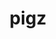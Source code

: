 ---
title: "pigz"
layout: cache
categories: [package, develop]
meta: {"versions": ["2.7", "2.8"], "compilers": ["apple-clang@=15.0.0", "cce@=15.0.1", "gcc@=10.2.1", "gcc@=10.3.0", "gcc@=11.1.0", "gcc@=11.4.0", "gcc@=12.3.0", "gcc@=7.3.1", "gcc@=7.5.0", "gcc@=9.4.0", "oneapi@=2024.2.0"], "oss": ["amzn2", "centos7", "rhel8", "sle_hpc15", "ubuntu18.04", "ubuntu20.04", "ubuntu22.04", "ventura"], "platforms": ["darwin", "linux"], "targets": ["aarch64", "neoverse_n1", "neoverse_v1", "neoverse_v2", "ppc64le", "x86_64_v3", "x86_64_v4", "zen4"], "stacks": ["aws-isc", "aws-isc-aarch64", "build_systems", "data-vis-sdk", "developer-tools", "developer-tools-manylinux2014", "e4s", "e4s-cray-rhel", "e4s-cray-sles", "e4s-neoverse-v2", "e4s-neoverse_v1", "e4s-oneapi", "e4s-power", "e4s-rocm-external", "gpu-tests", "ml-darwin-aarch64-mps", "ml-linux-x86_64-cpu", "ml-linux-x86_64-cuda", "ml-linux-x86_64-rocm", "radiuss", "radiuss-aws", "radiuss-aws-aarch64", "root", "tutorial"], "num_specs": 36, "num_specs_by_stack": {"ml-darwin-aarch64-mps": 2, "root": 36, "aws-isc-aarch64": 4, "radiuss-aws-aarch64": 4, "radiuss-aws": 2, "aws-isc": 2, "developer-tools-manylinux2014": 2, "e4s-cray-rhel": 2, "e4s-cray-sles": 2, "developer-tools": 2, "build_systems": 2, "radiuss": 2, "e4s-power": 2, "data-vis-sdk": 2, "gpu-tests": 4, "e4s-neoverse_v1": 2, "e4s-neoverse-v2": 2, "ml-linux-x86_64-rocm": 1, "tutorial": 4, "ml-linux-x86_64-cuda": 2, "e4s": 2, "e4s-rocm-external": 2, "ml-linux-x86_64-cpu": 2, "e4s-oneapi": 2}}
spec_details: [{"hash": "ttzjdjlimt4nrngxhd5wclhawnmskz4i", "compiler": "apple-clang@=15.0.0", "versions": ["2.8"], "os": "ventura", "platform": "darwin", "target": "aarch64", "variants": ["build_system=makefile"], "stacks": ["ml-darwin-aarch64-mps", "root"], "size": "-", "tarball": "https://binaries.spack.io/develop/build_cache/darwin-ventura-aarch64/apple-clang-15.0.0/pigz-2.8/darwin-ventura-aarch64-apple-clang-15.0.0-pigz-2.8-ttzjdjlimt4nrngxhd5wclhawnmskz4i.spack"}, {"hash": "jlqcud7e2gzn2palha3uvi4ko2zht7tr", "compiler": "apple-clang@=15.0.0", "versions": ["2.8"], "os": "ventura", "platform": "darwin", "target": "aarch64", "variants": ["build_system=makefile"], "stacks": ["ml-darwin-aarch64-mps", "root"], "size": "-", "tarball": "https://binaries.spack.io/develop/build_cache/darwin-ventura-aarch64/apple-clang-15.0.0/pigz-2.8/darwin-ventura-aarch64-apple-clang-15.0.0-pigz-2.8-jlqcud7e2gzn2palha3uvi4ko2zht7tr.spack"}, {"hash": "ghwlpyt6c3xk5mwm4xqp3kk6b4kofcqa", "compiler": "gcc@=7.3.1", "versions": ["2.8"], "os": "amzn2", "platform": "linux", "target": "aarch64", "variants": ["build_system=makefile"], "stacks": ["aws-isc-aarch64", "radiuss-aws-aarch64", "root"], "size": "-", "tarball": "https://binaries.spack.io/develop/build_cache/linux-amzn2-aarch64/gcc-7.3.1/pigz-2.8/linux-amzn2-aarch64-gcc-7.3.1-pigz-2.8-ghwlpyt6c3xk5mwm4xqp3kk6b4kofcqa.spack"}, {"hash": "e3balwyzeywhvfktekx7f2eulnl6lc7g", "compiler": "gcc@=7.3.1", "versions": ["2.8"], "os": "amzn2", "platform": "linux", "target": "aarch64", "variants": ["build_system=makefile"], "stacks": ["aws-isc-aarch64", "radiuss-aws-aarch64", "root"], "size": "-", "tarball": "https://binaries.spack.io/develop/build_cache/linux-amzn2-aarch64/gcc-7.3.1/pigz-2.8/linux-amzn2-aarch64-gcc-7.3.1-pigz-2.8-e3balwyzeywhvfktekx7f2eulnl6lc7g.spack"}, {"hash": "yxfmutg6abt6ekwu35vg5ngwgxdvr5tr", "compiler": "gcc@=7.3.1", "versions": ["2.8"], "os": "amzn2", "platform": "linux", "target": "neoverse_n1", "variants": ["build_system=makefile"], "stacks": ["aws-isc-aarch64", "radiuss-aws-aarch64", "root"], "size": "-", "tarball": "https://binaries.spack.io/develop/build_cache/linux-amzn2-neoverse_n1/gcc-7.3.1/pigz-2.8/linux-amzn2-neoverse_n1-gcc-7.3.1-pigz-2.8-yxfmutg6abt6ekwu35vg5ngwgxdvr5tr.spack"}, {"hash": "oqd6mjz4dz6dpwryyxpalwoseyqnlkjh", "compiler": "gcc@=7.3.1", "versions": ["2.8"], "os": "amzn2", "platform": "linux", "target": "neoverse_n1", "variants": ["build_system=makefile"], "stacks": ["aws-isc-aarch64", "radiuss-aws-aarch64", "root"], "size": "-", "tarball": "https://binaries.spack.io/develop/build_cache/linux-amzn2-neoverse_n1/gcc-7.3.1/pigz-2.8/linux-amzn2-neoverse_n1-gcc-7.3.1-pigz-2.8-oqd6mjz4dz6dpwryyxpalwoseyqnlkjh.spack"}, {"hash": "sngytgunmxezapylcb6kdmtyxrneyg7s", "compiler": "gcc@=7.3.1", "versions": ["2.8"], "os": "amzn2", "platform": "linux", "target": "x86_64_v3", "variants": ["build_system=makefile"], "stacks": ["radiuss-aws", "aws-isc", "root"], "size": "-", "tarball": "https://binaries.spack.io/develop/build_cache/linux-amzn2-x86_64_v3/gcc-7.3.1/pigz-2.8/linux-amzn2-x86_64_v3-gcc-7.3.1-pigz-2.8-sngytgunmxezapylcb6kdmtyxrneyg7s.spack"}, {"hash": "ukgqdd37ve66gcg43cxd4plr6sud65al", "compiler": "gcc@=7.3.1", "versions": ["2.8"], "os": "amzn2", "platform": "linux", "target": "x86_64_v3", "variants": ["build_system=makefile"], "stacks": ["radiuss-aws", "aws-isc", "root"], "size": "-", "tarball": "https://binaries.spack.io/develop/build_cache/linux-amzn2-x86_64_v3/gcc-7.3.1/pigz-2.8/linux-amzn2-x86_64_v3-gcc-7.3.1-pigz-2.8-ukgqdd37ve66gcg43cxd4plr6sud65al.spack"}, {"hash": "6jikkxtxcn34qnjz6dsb5dylj4m2muo3", "compiler": "gcc@=10.2.1", "versions": ["2.8"], "os": "centos7", "platform": "linux", "target": "x86_64_v3", "variants": ["build_system=makefile"], "stacks": ["developer-tools-manylinux2014", "root"], "size": "-", "tarball": "https://binaries.spack.io/develop/build_cache/linux-centos7-x86_64_v3/gcc-10.2.1/pigz-2.8/linux-centos7-x86_64_v3-gcc-10.2.1-pigz-2.8-6jikkxtxcn34qnjz6dsb5dylj4m2muo3.spack"}, {"hash": "t3uplwj2j57cyimwsjr275yip4cp7kul", "compiler": "gcc@=10.2.1", "versions": ["2.8"], "os": "centos7", "platform": "linux", "target": "x86_64_v3", "variants": ["build_system=makefile"], "stacks": ["developer-tools-manylinux2014", "root"], "size": "-", "tarball": "https://binaries.spack.io/develop/build_cache/linux-centos7-x86_64_v3/gcc-10.2.1/pigz-2.8/linux-centos7-x86_64_v3-gcc-10.2.1-pigz-2.8-t3uplwj2j57cyimwsjr275yip4cp7kul.spack"}, {"hash": "yk5jfjato2gojeapqyj5ruqvy5vmuwcl", "compiler": "cce@=15.0.1", "versions": ["2.8"], "os": "rhel8", "platform": "linux", "target": "zen4", "variants": ["build_system=makefile"], "stacks": ["e4s-cray-rhel", "root"], "size": "-", "tarball": "https://binaries.spack.io/develop/build_cache/linux-rhel8-zen4/cce-15.0.1/pigz-2.8/linux-rhel8-zen4-cce-15.0.1-pigz-2.8-yk5jfjato2gojeapqyj5ruqvy5vmuwcl.spack"}, {"hash": "nsfersq3i7i4i47vemvpfc33wcbjiwcl", "compiler": "cce@=15.0.1", "versions": ["2.8"], "os": "rhel8", "platform": "linux", "target": "zen4", "variants": ["build_system=makefile"], "stacks": ["e4s-cray-rhel", "root"], "size": "-", "tarball": "https://binaries.spack.io/develop/build_cache/linux-rhel8-zen4/cce-15.0.1/pigz-2.8/linux-rhel8-zen4-cce-15.0.1-pigz-2.8-nsfersq3i7i4i47vemvpfc33wcbjiwcl.spack"}, {"hash": "44o4b4hyinnq5tffuq4oupctkjzul5bf", "compiler": "gcc@=10.3.0", "versions": ["2.8"], "os": "sle_hpc15", "platform": "linux", "target": "x86_64_v4", "variants": ["build_system=makefile"], "stacks": ["e4s-cray-sles", "root"], "size": "-", "tarball": "https://binaries.spack.io/develop/build_cache/linux-sle_hpc15-x86_64_v4/gcc-10.3.0/pigz-2.8/linux-sle_hpc15-x86_64_v4-gcc-10.3.0-pigz-2.8-44o4b4hyinnq5tffuq4oupctkjzul5bf.spack"}, {"hash": "wfy2ml66rrzkcy4b6eq2teqtlvwmm6ry", "compiler": "gcc@=10.3.0", "versions": ["2.8"], "os": "sle_hpc15", "platform": "linux", "target": "x86_64_v4", "variants": ["build_system=makefile"], "stacks": ["e4s-cray-sles", "root"], "size": "-", "tarball": "https://binaries.spack.io/develop/build_cache/linux-sle_hpc15-x86_64_v4/gcc-10.3.0/pigz-2.8/linux-sle_hpc15-x86_64_v4-gcc-10.3.0-pigz-2.8-wfy2ml66rrzkcy4b6eq2teqtlvwmm6ry.spack"}, {"hash": "kz5s5sal2svdagegxmk6qstrwf6otysx", "compiler": "gcc@=7.5.0", "versions": ["2.8"], "os": "ubuntu18.04", "platform": "linux", "target": "x86_64_v3", "variants": ["build_system=makefile"], "stacks": ["developer-tools", "root"], "size": "-", "tarball": "https://binaries.spack.io/develop/build_cache/linux-ubuntu18.04-x86_64_v3/gcc-7.5.0/pigz-2.8/linux-ubuntu18.04-x86_64_v3-gcc-7.5.0-pigz-2.8-kz5s5sal2svdagegxmk6qstrwf6otysx.spack"}, {"hash": "257zblkv7bxselilhmqcu62nkiu2tpzx", "compiler": "gcc@=7.5.0", "versions": ["2.8"], "os": "ubuntu18.04", "platform": "linux", "target": "x86_64_v3", "variants": ["build_system=makefile"], "stacks": ["developer-tools", "root"], "size": "-", "tarball": "https://binaries.spack.io/develop/build_cache/linux-ubuntu18.04-x86_64_v3/gcc-7.5.0/pigz-2.8/linux-ubuntu18.04-x86_64_v3-gcc-7.5.0-pigz-2.8-257zblkv7bxselilhmqcu62nkiu2tpzx.spack"}, {"hash": "a26iamlxj5iijc2alimtck7eqadbjb7i", "compiler": "gcc@=7.5.0", "versions": ["2.8"], "os": "ubuntu18.04", "platform": "linux", "target": "x86_64_v3", "variants": ["build_system=makefile"], "stacks": ["build_systems", "radiuss", "root"], "size": "-", "tarball": "https://binaries.spack.io/develop/build_cache/linux-ubuntu18.04-x86_64_v3/gcc-7.5.0/pigz-2.8/linux-ubuntu18.04-x86_64_v3-gcc-7.5.0-pigz-2.8-a26iamlxj5iijc2alimtck7eqadbjb7i.spack"}, {"hash": "ygsnssosg6os472xnaflky54zepvna6c", "compiler": "gcc@=7.5.0", "versions": ["2.8"], "os": "ubuntu18.04", "platform": "linux", "target": "x86_64_v3", "variants": ["build_system=makefile"], "stacks": ["build_systems", "radiuss", "root"], "size": "-", "tarball": "https://binaries.spack.io/develop/build_cache/linux-ubuntu18.04-x86_64_v3/gcc-7.5.0/pigz-2.8/linux-ubuntu18.04-x86_64_v3-gcc-7.5.0-pigz-2.8-ygsnssosg6os472xnaflky54zepvna6c.spack"}, {"hash": "66dtzvnpsmz4fypkkj5dmtfpmv5ekf45", "compiler": "gcc@=9.4.0", "versions": ["2.8"], "os": "ubuntu20.04", "platform": "linux", "target": "ppc64le", "variants": ["build_system=makefile"], "stacks": ["e4s-power", "root"], "size": "-", "tarball": "https://binaries.spack.io/develop/build_cache/linux-ubuntu20.04-ppc64le/gcc-9.4.0/pigz-2.8/linux-ubuntu20.04-ppc64le-gcc-9.4.0-pigz-2.8-66dtzvnpsmz4fypkkj5dmtfpmv5ekf45.spack"}, {"hash": "at7tyb44kp6jk27ofacpdwnrythagyli", "compiler": "gcc@=9.4.0", "versions": ["2.8"], "os": "ubuntu20.04", "platform": "linux", "target": "ppc64le", "variants": ["build_system=makefile"], "stacks": ["e4s-power", "root"], "size": "-", "tarball": "https://binaries.spack.io/develop/build_cache/linux-ubuntu20.04-ppc64le/gcc-9.4.0/pigz-2.8/linux-ubuntu20.04-ppc64le-gcc-9.4.0-pigz-2.8-at7tyb44kp6jk27ofacpdwnrythagyli.spack"}, {"hash": "aoye2hw2dqrsxuoupl7l2mtlaaev5vld", "compiler": "gcc@=11.1.0", "versions": ["2.8"], "os": "ubuntu20.04", "platform": "linux", "target": "x86_64_v3", "variants": ["build_system=makefile"], "stacks": ["data-vis-sdk", "root"], "size": "-", "tarball": "https://binaries.spack.io/develop/build_cache/linux-ubuntu20.04-x86_64_v3/gcc-11.1.0/pigz-2.8/linux-ubuntu20.04-x86_64_v3-gcc-11.1.0-pigz-2.8-aoye2hw2dqrsxuoupl7l2mtlaaev5vld.spack"}, {"hash": "bswbsazxr6le5bmtmxhlu5haat2sq7lg", "compiler": "gcc@=11.1.0", "versions": ["2.8"], "os": "ubuntu20.04", "platform": "linux", "target": "x86_64_v3", "variants": ["build_system=makefile"], "stacks": ["data-vis-sdk", "root"], "size": "-", "tarball": "https://binaries.spack.io/develop/build_cache/linux-ubuntu20.04-x86_64_v3/gcc-11.1.0/pigz-2.8/linux-ubuntu20.04-x86_64_v3-gcc-11.1.0-pigz-2.8-bswbsazxr6le5bmtmxhlu5haat2sq7lg.spack"}, {"hash": "hsf25oi6ivskj7fuvosprv7ezup3vtoy", "compiler": "gcc@=11.1.0", "versions": ["2.7"], "os": "ubuntu20.04", "platform": "linux", "target": "x86_64_v3", "variants": ["build_system=makefile"], "stacks": ["gpu-tests", "root"], "size": "-", "tarball": "https://binaries.spack.io/develop/build_cache/linux-ubuntu20.04-x86_64_v3/gcc-11.1.0/pigz-2.7/linux-ubuntu20.04-x86_64_v3-gcc-11.1.0-pigz-2.7-hsf25oi6ivskj7fuvosprv7ezup3vtoy.spack"}, {"hash": "hayml4kqo3hsconrdjdpoujcbuqsychi", "compiler": "gcc@=11.1.0", "versions": ["2.7"], "os": "ubuntu20.04", "platform": "linux", "target": "x86_64_v3", "variants": ["build_system=makefile"], "stacks": ["gpu-tests", "root"], "size": "-", "tarball": "https://binaries.spack.io/develop/build_cache/linux-ubuntu20.04-x86_64_v3/gcc-11.1.0/pigz-2.7/linux-ubuntu20.04-x86_64_v3-gcc-11.1.0-pigz-2.7-hayml4kqo3hsconrdjdpoujcbuqsychi.spack"}, {"hash": "ge4ocnrrtp6zd3xzaa2g7zdsx6fd76ae", "compiler": "gcc@=11.1.0", "versions": ["2.7"], "os": "ubuntu20.04", "platform": "linux", "target": "x86_64_v3", "variants": ["build_system=makefile"], "stacks": ["gpu-tests", "root"], "size": "-", "tarball": "https://binaries.spack.io/develop/build_cache/linux-ubuntu20.04-x86_64_v3/gcc-11.1.0/pigz-2.7/linux-ubuntu20.04-x86_64_v3-gcc-11.1.0-pigz-2.7-ge4ocnrrtp6zd3xzaa2g7zdsx6fd76ae.spack"}, {"hash": "sbpvmcps3a57wgjf3p7mt57oywwou4tn", "compiler": "gcc@=11.1.0", "versions": ["2.7"], "os": "ubuntu20.04", "platform": "linux", "target": "x86_64_v3", "variants": ["build_system=makefile"], "stacks": ["gpu-tests", "root"], "size": "-", "tarball": "https://binaries.spack.io/develop/build_cache/linux-ubuntu20.04-x86_64_v3/gcc-11.1.0/pigz-2.7/linux-ubuntu20.04-x86_64_v3-gcc-11.1.0-pigz-2.7-sbpvmcps3a57wgjf3p7mt57oywwou4tn.spack"}, {"hash": "254aqrsynozuqxpznwoahva7pjvzi27a", "compiler": "gcc@=11.4.0", "versions": ["2.8"], "os": "ubuntu22.04", "platform": "linux", "target": "neoverse_v1", "variants": ["build_system=makefile"], "stacks": ["e4s-neoverse_v1", "root"], "size": "-", "tarball": "https://binaries.spack.io/develop/build_cache/linux-ubuntu22.04-neoverse_v1/gcc-11.4.0/pigz-2.8/linux-ubuntu22.04-neoverse_v1-gcc-11.4.0-pigz-2.8-254aqrsynozuqxpznwoahva7pjvzi27a.spack"}, {"hash": "ildzurkpuznx4qw2lxnwtcbqag5rlr2x", "compiler": "gcc@=11.4.0", "versions": ["2.8"], "os": "ubuntu22.04", "platform": "linux", "target": "neoverse_v1", "variants": ["build_system=makefile"], "stacks": ["e4s-neoverse_v1", "root"], "size": "-", "tarball": "https://binaries.spack.io/develop/build_cache/linux-ubuntu22.04-neoverse_v1/gcc-11.4.0/pigz-2.8/linux-ubuntu22.04-neoverse_v1-gcc-11.4.0-pigz-2.8-ildzurkpuznx4qw2lxnwtcbqag5rlr2x.spack"}, {"hash": "phj2ednp5543ofad7edabqz5ortftipl", "compiler": "gcc@=11.4.0", "versions": ["2.8"], "os": "ubuntu22.04", "platform": "linux", "target": "neoverse_v2", "variants": ["build_system=makefile"], "stacks": ["e4s-neoverse-v2", "root"], "size": "-", "tarball": "https://binaries.spack.io/develop/build_cache/linux-ubuntu22.04-neoverse_v2/gcc-11.4.0/pigz-2.8/linux-ubuntu22.04-neoverse_v2-gcc-11.4.0-pigz-2.8-phj2ednp5543ofad7edabqz5ortftipl.spack"}, {"hash": "q7huwmhi254korbwffrzlkrngwmjuzwa", "compiler": "gcc@=11.4.0", "versions": ["2.8"], "os": "ubuntu22.04", "platform": "linux", "target": "neoverse_v2", "variants": ["build_system=makefile"], "stacks": ["e4s-neoverse-v2", "root"], "size": "-", "tarball": "https://binaries.spack.io/develop/build_cache/linux-ubuntu22.04-neoverse_v2/gcc-11.4.0/pigz-2.8/linux-ubuntu22.04-neoverse_v2-gcc-11.4.0-pigz-2.8-q7huwmhi254korbwffrzlkrngwmjuzwa.spack"}, {"hash": "tcpgkobu63oixohubi64q5gfbqgeaj3b", "compiler": "gcc@=11.4.0", "versions": ["2.8"], "os": "ubuntu22.04", "platform": "linux", "target": "x86_64_v3", "variants": ["build_system=makefile"], "stacks": ["ml-linux-x86_64-rocm", "tutorial", "ml-linux-x86_64-cuda", "e4s", "root", "e4s-rocm-external", "ml-linux-x86_64-cpu"], "size": "-", "tarball": "https://binaries.spack.io/develop/build_cache/linux-ubuntu22.04-x86_64_v3/gcc-11.4.0/pigz-2.8/linux-ubuntu22.04-x86_64_v3-gcc-11.4.0-pigz-2.8-tcpgkobu63oixohubi64q5gfbqgeaj3b.spack"}, {"hash": "hbwpnp4wbubkhx4fi5dihrvvv4om3hlf", "compiler": "gcc@=11.4.0", "versions": ["2.8"], "os": "ubuntu22.04", "platform": "linux", "target": "x86_64_v3", "variants": ["build_system=makefile"], "stacks": ["tutorial", "ml-linux-x86_64-cuda", "e4s", "root", "e4s-rocm-external", "ml-linux-x86_64-cpu"], "size": "-", "tarball": "https://binaries.spack.io/develop/build_cache/linux-ubuntu22.04-x86_64_v3/gcc-11.4.0/pigz-2.8/linux-ubuntu22.04-x86_64_v3-gcc-11.4.0-pigz-2.8-hbwpnp4wbubkhx4fi5dihrvvv4om3hlf.spack"}, {"hash": "vgm5wbhy3cvmf6rqh2xmwlolbx2qxkfw", "compiler": "oneapi@=2024.2.0", "versions": ["2.8"], "os": "ubuntu22.04", "platform": "linux", "target": "x86_64_v3", "variants": ["build_system=makefile"], "stacks": ["e4s-oneapi", "root"], "size": "-", "tarball": "https://binaries.spack.io/develop/build_cache/linux-ubuntu22.04-x86_64_v3/oneapi-2024.2.0/pigz-2.8/linux-ubuntu22.04-x86_64_v3-oneapi-2024.2.0-pigz-2.8-vgm5wbhy3cvmf6rqh2xmwlolbx2qxkfw.spack"}, {"hash": "lfgebzkisq3a3vak5abh2qidb35x2wv6", "compiler": "oneapi@=2024.2.0", "versions": ["2.8"], "os": "ubuntu22.04", "platform": "linux", "target": "x86_64_v3", "variants": ["build_system=makefile"], "stacks": ["e4s-oneapi", "root"], "size": "-", "tarball": "https://binaries.spack.io/develop/build_cache/linux-ubuntu22.04-x86_64_v3/oneapi-2024.2.0/pigz-2.8/linux-ubuntu22.04-x86_64_v3-oneapi-2024.2.0-pigz-2.8-lfgebzkisq3a3vak5abh2qidb35x2wv6.spack"}, {"hash": "tznx7yolxbwgaoutqqqgoixqrkudam62", "compiler": "gcc@=12.3.0", "versions": ["2.8"], "os": "ubuntu22.04", "platform": "linux", "target": "x86_64_v3", "variants": ["build_system=makefile"], "stacks": ["tutorial", "root"], "size": "-", "tarball": "https://binaries.spack.io/develop/build_cache/linux-ubuntu22.04-x86_64_v3/gcc-12.3.0/pigz-2.8/linux-ubuntu22.04-x86_64_v3-gcc-12.3.0-pigz-2.8-tznx7yolxbwgaoutqqqgoixqrkudam62.spack"}, {"hash": "3tp4f7ovcgvlchst5nog3al3srstukag", "compiler": "gcc@=12.3.0", "versions": ["2.8"], "os": "ubuntu22.04", "platform": "linux", "target": "x86_64_v3", "variants": ["build_system=makefile"], "stacks": ["tutorial", "root"], "size": "-", "tarball": "https://binaries.spack.io/develop/build_cache/linux-ubuntu22.04-x86_64_v3/gcc-12.3.0/pigz-2.8/linux-ubuntu22.04-x86_64_v3-gcc-12.3.0-pigz-2.8-3tp4f7ovcgvlchst5nog3al3srstukag.spack"}]
---